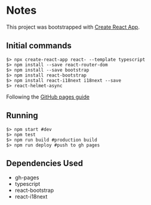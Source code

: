 # Notes

This project was bootstrapped with [Create React App](https://github.com/facebook/create-react-app).

## Initial commands

```console
$> npx create-react-app react- --template typescript
$> npm install --save react-router-dom
$> npm install --save bootstrap
$> npm install react-bootstrap
$> npm install react-i18next i18next --save
$> react-helmet-async
```

Following the [GitHub pages guide](https://create-react-app.dev/docs/deployment/#github-pages)

## Running

```console
$> npm start #dev
$> npm test
$> npm run build #production build
$> npm run deploy #push to gh pages
```

## Dependencies Used

- gh-pages
- typescript
- react-bootstrap
- react-i18next
